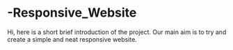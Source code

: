 # -Responsive_Website
Hi, here is a short brief introduction of the project. Our main aim is to try and create a simple and neat responsive website.
